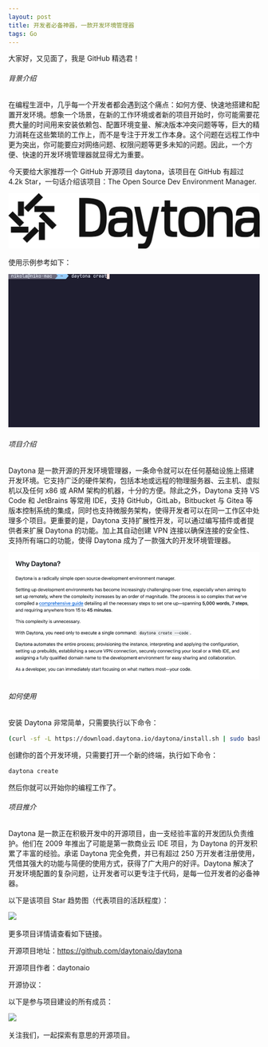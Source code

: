 ```yaml
---
layout: post
title: 开发者必备神器，一款开发环境管理器
tags: Go
---
```


大家好，又见面了，我是 GitHub 精选君！

###### 背景介绍

在编程生涯中，几乎每一个开发者都会遇到这个痛点：如何方便、快速地搭建和配置开发环境。想象一个场景，在新的工作环境或者新的项目开始时，你可能需要花费大量的时间用来安装依赖包、配置环境变量、解决版本冲突问题等等，巨大的精力消耗在这些繁琐的工作上，而不是专注于开发工作本身。这个问题在远程工作中更为突出，你可能要应对网络问题、权限问题等更多未知的问题。因此，一个方便、快速的开发环境管理器就显得尤为重要。

今天要给大家推荐一个 GitHub 开源项目 daytona，该项目在 GitHub 有超过 4.2k Star，一句话介绍该项目：The Open Source Dev Environment Manager.


![](https://github.com/daytonaio/daytona/raw/main/assets/images/Daytona-logotype-black.png)

使用示例参考如下：

![](https://github.com/daytonaio/daytona/raw/main/assets/images/daytona_demo.gif)

###### 项目介绍

Daytona 是一款开源的开发环境管理器，一条命令就可以在任何基础设施上搭建开发环境。它支持广泛的硬件架构，包括本地或远程的物理服务器、云主机、虚拟机以及任何 x86 或 ARM 架构的机器，十分的方便。除此之外，Daytona 支持 VS Code 和 JetBrains 等常用 IDE，支持 GitHub，GitLab，Bitbucket 与 Gitea 等版本控制系统的集成，同时也支持微服务架构，使得开发者可以在同一工作区中处理多个项目。更重要的是，Daytona 支持扩展性开发，可以通过编写插件或者提供者来扩展 Daytona 的功能。加上其自动创建 VPN 连接以确保连接的安全性、支持所有端口的功能，使得 Daytona 成为了一款强大的开发环境管理器。

![](https://raw.githubusercontent.com/ZhuPeng/pic/master/images/compress_image-20240410222627782.png)

###### 如何使用

安装 Daytona 非常简单，只需要执行以下命令：

```bash
(curl -sf -L https://download.daytona.io/daytona/install.sh | sudo bash) && daytona server -d
```

创建你的首个开发环境，只需要打开一个新的终端，执行如下命令：

```bash
daytona create
```

然后你就可以开始你的编程工作了。

###### 项目推介

Daytona 是一款正在积极开发中的开源项目，由一支经验丰富的开发团队负责维护。他们在 2009 年推出了可能是第一款商业云 IDE 项目，为 Daytona 的开发积累了丰富的经验。承诺 Daytona 完全免费，并已有超过 250 万开发者注册使用，凭借其强大的功能与简便的使用方式，获得了广大用户的好评。Daytona 解决了开发环境配置的复杂问题，让开发者可以更专注于代码，是每一位开发者的必备神器。


以下是该项目 Star 趋势图（代表项目的活跃程度）：

![](https://api.star-history.com/svg?repos=daytonaio/daytona&type=Timeline)

更多项目详情请查看如下链接。

开源项目地址：https://github.com/daytonaio/daytona 

开源项目作者：daytonaio

开源协议：

以下是参与项目建设的所有成员：

![](https://contrib.rocks/image?repo=daytonaio/daytona)

关注我们，一起探索有意思的开源项目。

